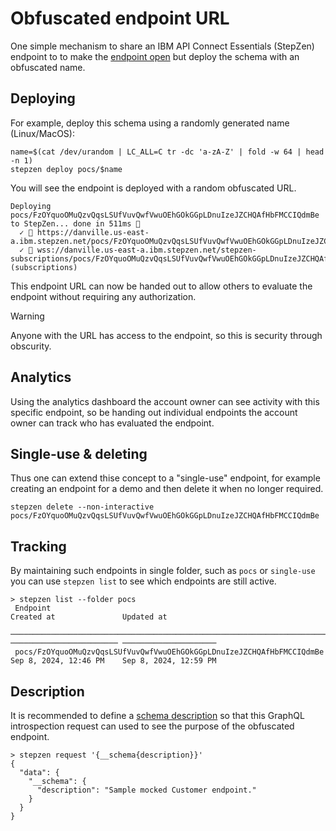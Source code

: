 # Obfuscated endpoint URL

One simple mechanism to share an IBM API Connect Essentials (StepZen) endpoint to
to make the [endpoint open](../../protection/makeAllPublic/config.yaml) but
deploy the schema with an obfuscated name.

## Deploying

For example, deploy this schema using a randomly generated name (Linux/MacOS):

```
name=$(cat /dev/urandom | LC_ALL=C tr -dc 'a-zA-Z' | fold -w 64 | head -n 1)
stepzen deploy pocs/$name
```

You will see the endpoint is deployed with a random obfuscated URL.

```
Deploying pocs/FzOYquoOMuQzvQqsLSUfVuvQwfVwuOEhGOkGGpLDnuIzeJZCHQAfHbFMCCIQdmBe to StepZen... done in 511ms 🚀
  ✓ 🔐 https://danville.us-east-a.ibm.stepzen.net/pocs/FzOYquoOMuQzvQqsLSUfVuvQwfVwuOEhGOkGGpLDnuIzeJZCHQAfHbFMCCIQdmBe/__graphql
  ✓ 🔐 wss://danville.us-east-a.ibm.stepzen.net/stepzen-subscriptions/pocs/FzOYquoOMuQzvQqsLSUfVuvQwfVwuOEhGOkGGpLDnuIzeJZCHQAfHbFMCCIQdmBe/__graphql (subscriptions)
```

This endpoint URL can now be handed out to allow others to evaluate the endpoint without requiring any authorization.

> [!WARNING]
> Anyone with the URL has access to the endpoint, so this is security through obscurity.

## Analytics

Using the analytics dashboard the account owner can see activity with this specific endpoint,
so be handing out individual endpoints the account owner can track who has evaluated the endpoint.

## Single-use & deleting

Thus one can extend thise concept to a "single-use" endpoint, for example creating an endpoint
for a demo and then delete it when no longer required.

```
stepzen delete --non-interactive pocs/FzOYquoOMuQzvQqsLSUfVuvQwfVwuOEhGOkGGpLDnuIzeJZCHQAfHbFMCCIQdmBe
```

## Tracking

By maintaining such endpoints in single folder, such as `pocs` or `single-use` you can use `stepzen list` to
see which endpoints are still active.

```
> stepzen list --folder pocs
 Endpoint                                                                 Created at               Updated at
 ──────────────────────────────────────────────────────────────────────── ──────────────────────── ─────────────────────
 pocs/FzOYquoOMuQzvQqsLSUfVuvQwfVwuOEhGOkGGpLDnuIzeJZCHQAfHbFMCCIQdmBe    Sep 8, 2024, 12:46 PM    Sep 8, 2024, 12:59 PM
```

## Description

It is recommended to define a [schema description](./index.graphql#L1-L6) so that this GraphQL introspection request can
used to see the purpose of the obfuscated endpoint.

```
> stepzen request '{__schema{description}}'
{
  "data": {
    "__schema": {
      "description": "Sample mocked Customer endpoint."
    }
  }
}
```
